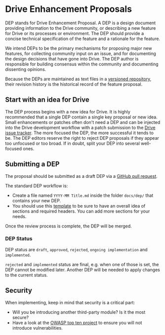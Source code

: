 # Drive Enhancement Proposals

DEP stands for Drive Enhancement Proposal.
A DEP is a design document providing information to the Drive community, or describing a new feature for Drive or its processes or environment.
The DEP should provide a concise technical specification of the feature and a rationale for the feature.

We intend DEPs to be the primary mechanisms for proposing major new features, for collecting community input on an issue, and for documenting the design decisions that have gone into Drive.
The DEP author is responsible for building consensus within the community and documenting dissenting opinions.

Because the DEPs are maintained as text files in a [versioned repository](https://github.com/nuxeo/nuxeo-drive/tree/master/docs/dep), their revision history is the historical record of the feature proposal.

## Start with an idea for Drive

The DEP process begins with a new idea for Drive.
It is highly recommended that a single DEP contain a single key proposal or new idea.
Small enhancements or patches often don't need a DEP and can be injected into the Drive development workflow with a patch submission to the [Drive issue tracker](https://hyland.atlassian.net/browse/NXDRIVE).
The more focused the DEP, the more successful it tends to be.
The DEP editors reserve the right to reject DEP proposals if they appear too unfocused or too broad.
If in doubt, split your DEP into several well-focused ones.

## Submitting a DEP

The proposal should be submitted as a draft DEP via a [GitHub pull request](https://github.com/nuxeo/nuxeo-drive/pulls).

The standard DEP workflow is:

- Create a file named `YYYY-MM Title.md` inside the folder `docs/dep/` that contains your new DEP.
- You should use this [template](0000-00%20Template.md) to be sure to have an overall idea of sections and required headers. You can add more sections for your needs.

Once the review process is complete, the DEP will be merged.

### DEP Status

DEP status are `draft`, `approved`, `rejected`, `ongoing implementation` and `implemented`.

`rejected` and `implemented` status are final, e.g. when one of those is set, the DEP cannot be modified later. Another DEP will be needed to apply changes to the current status.

## Security

When implementing, keep in mind that security is a critical part:

- Will you be introducing another third-party module? Is it the most secure?
- Have a look at the [OWASP top ten project](https://www.owasp.org/index.php/Category:OWASP_Top_Ten_Project) to ensure you will not introduce vulnerabilities.
